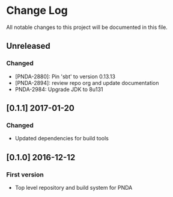 # Change Log
All notable changes to this project will be documented in this file.

## Unreleased
### Changed
- [PNDA-2880]: Pin 'sbt' to version 0.13.13
- [PNDA-2894]: review repo org and update documentation
- PNDA-2984: Upgrade JDK to 8u131

## [0.1.1] 2017-01-20
### Changed
- Updated dependencies for build tools

## [0.1.0] 2016-12-12
### First version
- Top level repository and build system for PNDA
